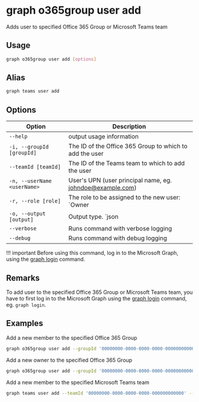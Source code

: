 # graph o365group user add

Adds user to specified Office 365 Group or Microsoft Teams team

## Usage

```sh
graph o365group user add [options]
```

## Alias

```sh
graph teams user add
```

## Options

Option|Description
------|-----------
`--help`|output usage information
`-i, --groupId [groupId]`|The ID of the Office 365 Group to which to add the user
`--teamId [teamId]`|The ID of the Teams team to which to add the user
`-n, --userName <userName>`|User's UPN (user principal name, eg. johndoe@example.com)
`-r, --role [role]`|The role to be assigned to the new user: `Owner|Member`. Default `Member`
`-o, --output [output]`|Output type. `json|text`. Default `text`
`--verbose`|Runs command with verbose logging
`--debug`|Runs command with debug logging

!!! important
    Before using this command, log in to the Microsoft Graph, using the [graph login](../login.md) command.

## Remarks

To add user to the specified Office 365 Group or Microsoft Teams team, you have to first log in to the Microsoft Graph using the [graph login](../login.md) command, eg. `graph login`.

## Examples

Add a new member to the specified Office 365 Group

```sh
graph o365group user add --groupId '00000000-0000-0000-0000-000000000000' --userName 'anne.matthews@contoso.onmicrosoft.com'
```

Add a new owner to the specified Office 365 Group

```sh
graph o365group user add --groupId '00000000-0000-0000-0000-000000000000' --userName 'anne.matthews@contoso.onmicrosoft.com' --role Owner
```

Add a new member to the specified Microsoft Teams team

```sh
graph teams user add --teamId '00000000-0000-0000-0000-000000000000' --userName 'anne.matthews@contoso.onmicrosoft.com'
```